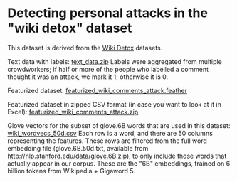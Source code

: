 # Detecting personal attacks in the "wiki detox" dataset

This dataset is derived from the [Wiki Detox](https://meta.m.wikimedia.org/wiki/Research:Detox/Data_Release) datasets.

Text data with labels:
[text_data.zip](https://activelearning.blob.core.windows.net/activelearningdemo/text_data.zip)
Labels were aggregated from multiple crowdworkers; if half or more of the people who labelled a comment thought it was an attack, we mark it 1; otherwise it is 0.

Featurized dataset:
[featurized_wiki_comments_attack.feather](https://activelearning.blob.core.windows.net/activelearningdemo/featurized_wiki_comments_attack.feather)

Featurized dataset in zipped CSV format (in case you want to look at it in Excel):
[featurized_wiki_comments_attack.zip](https://activelearning.blob.core.windows.net/activelearningdemo/featurized_wiki_comments_attack.zip)

Glove vectors for the subset of glove.6B words that are used in this dataset:
[wiki_wordvecs_50d.csv](https://activelearning.blob.core.windows.net/activelearningdemo/wiki_wordvecs_50d.csv)
Each row is a word, and there are 50 columns representing the features. These rows are filtered from the full word embedding file (glove.6B.50d.txt, available from http://nlp.stanford.edu/data/glove.6B.zip), to only include those words that actually appear in our corpus. These are the "6B" embeddings, trained on 6 billion tokens from Wikipedia + Gigaword 5.

